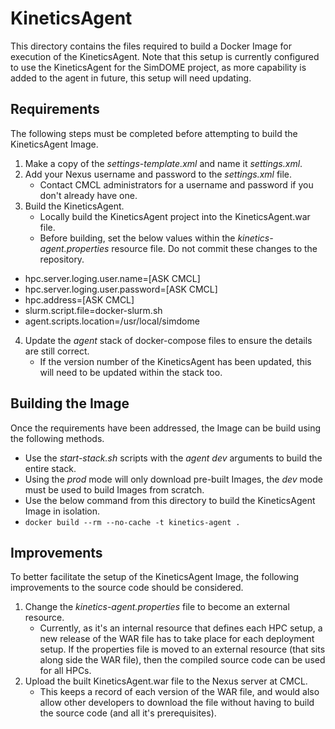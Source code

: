 # KineticsAgent

This directory contains the files required to build a Docker Image for execution of the KineticsAgent. Note that this setup is currently configured to use the KineticsAgent for the SimDOME project, as more capability is added to the agent in future, this setup will need updating.

## Requirements

The following steps must be completed before attempting to build the KineticsAgent Image.

1. Make a copy of the *settings-template.xml* and name it *settings.xml*.
2. Add your Nexus username and password to the *settings.xml* file.
	* Contact CMCL administrators for a username and password if you don't already have one.
3. Build the KineticsAgent.
	* Locally build the KineticsAgent project into the KineticsAgent.war file.
	* Before building, set the below values within the *kinetics-agent.properties* resource file. Do not commit these changes to the repository.

* hpc.server.loging.user.name=[ASK CMCL]
* hpc.server.loging.user.password=[ASK CMCL]
* hpc.address=[ASK CMCL]
* slurm.script.file=docker-slurm.sh
* agent.scripts.location=/usr/local/simdome

4. Update the *agent* stack of docker-compose files to ensure the details are still correct.
	* If the version number of the KineticsAgent has been updated, this will need to be updated within the stack too.

## Building the Image

Once the requirements have been addressed, the Image can be build using the following methods.

+ Use the *start-stack.sh* scripts with the *agent dev* arguments to build the entire stack.
 + Using the *prod* mode will only download pre-built Images, the *dev* mode must be used to build Images from scratch.
+ Use the below command from this directory to build the KineticsAgent Image in isolation.
 + `docker build --rm --no-cache -t kinetics-agent .`
 
## Improvements

To better facilitate the setup of the KineticsAgent Image, the following improvements to the source code should be considered.

1. Change the *kinetics-agent.properties* file to become an external resource.
	* Currently, as it's an internal resource that defines each HPC setup, a new release of the WAR file has to take place for each deployment setup. If the properties file is moved to an external resource (that sits along side the WAR file), then the compiled source code can be used for all HPCs.
2. Upload the built KineticsAgent.war file to the Nexus server at CMCL.
	* This keeps a record of each version of the WAR file, and would also allow other developers to download the file without having to build the source code (and all it's prerequisites).